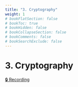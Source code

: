 ```yaml
---
title: "3. Cryptography"
weight: 1
# bookFlatSection: false
# bookToc: true
# bookHidden: false
# bookCollapseSection: false
# bookComments: false
# bookSearchExclude: false
---
```


# 3. Cryptography

[🔒 Recording](https://github.com/ryanbester/uni-resources/tree/main/ccc/y1/security/3-cryptography)
